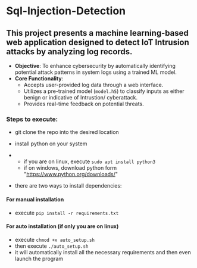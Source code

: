 # Sql-Injection-Detection

## This project presents a machine learning-based web application designed to detect IoT Intrusion **attacks** by analyzing **log records**.

- **Objective**: To enhance cybersecurity by automatically identifying potential attack patterns in system logs using a trained ML model.
- **Core Functionality**:
    - Accepts user-provided log data through a web interface.
    - Utilizes a pre-trained model (`model.h5`) to classify inputs as either benign or indicative of Intrustion/ cyberattack.
    - Provides real-time feedback on potential threats.

### Steps to execute:
- git clone the repo into the desired location
- install python on your system
- - if you are on linux, execute `sudo apt install python3`
  - if on windows, download python form "https://www.python.org/downloads/"

- there are two ways to install dependencies:
#### For manual installation 
- execute `pip install -r requirements.txt`
#### For auto installation (if only you are on linux)
- execute `chmod +x auto_setup.sh`
- then execute `./auto_setup.sh`
- it will automatically install all the necessary requirements and then even launch the program
